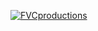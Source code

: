 
 [![FVCproductions](https://raw.githubusercontent.com/gabnetx/ShellScripts/master/MissionControl.png)](https://github.com/gabnetx) 
